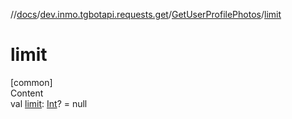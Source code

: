 //[docs](../../../index.md)/[dev.inmo.tgbotapi.requests.get](../index.md)/[GetUserProfilePhotos](index.md)/[limit](limit.md)



# limit  
[common]  
Content  
val [limit](limit.md): [Int](https://kotlinlang.org/api/latest/jvm/stdlib/kotlin/-int/index.html)? = null  



